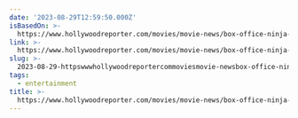 ```yaml
---
date: '2023-08-29T12:59:50.000Z'
isBasedOn: >-
  https://www.hollywoodreporter.com/movies/movie-news/box-office-ninja-turtles-blue-beetle-1235575761/
link: >-
  https://www.hollywoodreporter.com/movies/movie-news/box-office-ninja-turtles-blue-beetle-1235575761/
slug: >-
  2023-08-29-httpswwwhollywoodreportercommoviesmovie-newsbox-office-ninja-turtles-blue-beetle-1235575761
tags:
  - entertainment
title: >-
  https://www.hollywoodreporter.com/movies/movie-news/box-office-ninja-turtles-blue-beetle-1235575761/
---
```


